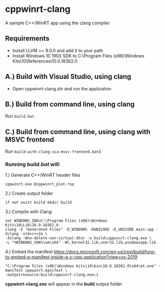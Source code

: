 # cppwinrt-clang
A sample C++/WinRT app using the clang compiler

## Requirements
- Install LLVM >= 9.0.0 and add it to your path
- Install Windows 10 1903 SDK to  C:\Program Files (x86)\Windows Kits\10\References\10.0.18362.0

## A.) Build with Visual Studio, using clang
- Open cppwinrt-clang.sln and run the application

## B.) Build from command line, using clang
Run ```build.bat```

## C.) Build from command line, using clang with MSVC frontend
Run ```build-with-clang-via-msvc-frontend.batd```

### Running *build.bat* will:

1.) Generate C++/WinRT header files
```
cppwinrt.exe @cppwinrt_plat.rsp
```

2.) Create output folder
```
if not exist build mkdir build
```

3.) Compile with Clang
```
set WINDOWS_SDK=C:\Program Files (x86)\Windows Kits\10\Lib\10.0.18362.0
clang -I "Generated Files" -D_WINDOWS -DUNICODE -D_UNICODE main.cpp -Xclang -std=c++2a \
-Xclang -Wno-delete-non-virtual-dtor -o build\cppwinrt-clang.exe \
-L "%WINDOWS_SDK%\um\x64" -Wl,kernel32.lib,user32.lib,windowsapp.lib
```

4.) Embed the manifest
https://docs.microsoft.com/en-us/cpp/build/how-to-embed-a-manifest-inside-a-c-cpp-application?view=vs-2019
```
"C:\Program Files (x86)\Windows Kits\10\bin\10.0.18362.0\x64\mt.exe" -manifest cppwinrt.manifest \
-outputresource:build\cppwinrt-clang.exe;1
```

**cppwinrt-clang.exe** will appear in the **build** output folder